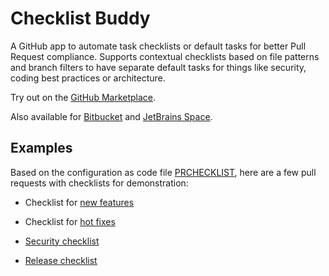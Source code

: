 # Checklist Buddy

A GitHub app to automate task checklists or default tasks for better Pull Request compliance. Supports contextual checklists based on file patterns and branch filters to have separate default tasks for things like security, coding best practices or architecture.

Try out on the [GitHub Marketplace](https://github.com/marketplace/pull-request-checklist-buddy).

Also available for [Bitbucket](https://marketplace.atlassian.com/apps/1225571/pull-request-checklist-buddy-for-bitbucket?hosting=cloud&tab=overview) and [JetBrains Space](https://plugins.jetbrains.com/plugin/20330-checklist-buddy-for-space).

## Examples
Based on the configuration as code file [PRCHECKLIST](https://github.com/mibexsoftware/checklist-buddy-demo/blob/main/PRCHECKLIST), here are a few pull requests with checklists for demonstration:

- Checklist for [new features](https://github.com/mibexsoftware/checklist-buddy-demo/pull/15)

- Checklist for [hot fixes](https://github.com/mibexsoftware/checklist-buddy-demo/pull/4)

- [Security checklist](https://github.com/mibexsoftware/checklist-buddy-demo/pull/8)

- [Release checklist](https://github.com/mibexsoftware/checklist-buddy-demo/pull/11)
